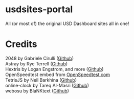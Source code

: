 # usdsites-portal
All (or most of) the original USD Dashboard sites all in one!

# Credits
2048 by Gabriele Cirulli ([Github](https://github.com/gabrielecirulli/2048))<br>
Astray by Rye Terrell ([Github](https://github.com/wwwtyro/Astray))<br>
Hextris by Logan Engstrom, and more ([Github](https://github.com/Hextris/hextris))<br>
OpenSpeedtest embed from [OpenSpeedtest.com](https://OpenSpeedtest.com)<br>
TetrisJS by Neil Barkhina ([Github](https://github.com/nbarkhina/TetrisJS))<br>
online-clock by Tareq Al-Masri ([Github](https://github.com/tmasri/online-clock))<br>
webosu by BlaNKtext ([Github](https://github.com/BlaNKtext/webosu))

